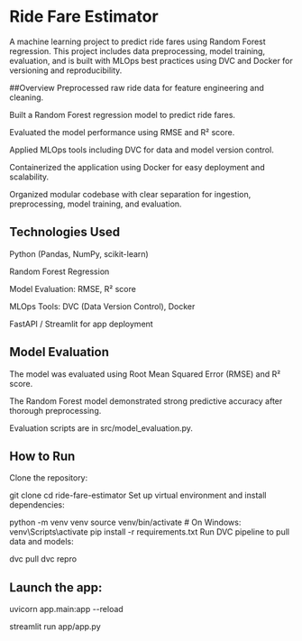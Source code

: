 # Ride Fare Estimator

A machine learning project to predict ride fares using Random Forest regression. This project includes data preprocessing, model training, evaluation, and is built with MLOps best practices using DVC and Docker for versioning and reproducibility.

##Overview
Preprocessed raw ride data for feature engineering and cleaning.

Built a Random Forest regression model to predict ride fares.

Evaluated the model performance using RMSE and R² score.

Applied MLOps tools including DVC for data and model version control.

Containerized the application using Docker for easy deployment and scalability.

Organized modular codebase with clear separation for ingestion, preprocessing, model training, and evaluation.

## Technologies Used
Python (Pandas, NumPy, scikit-learn)

Random Forest Regression

Model Evaluation: RMSE, R² score

MLOps Tools: DVC (Data Version Control), Docker

FastAPI / Streamlit for app deployment

## Model Evaluation
The model was evaluated using Root Mean Squared Error (RMSE) and R² score.

The Random Forest model demonstrated strong predictive accuracy after thorough preprocessing.

Evaluation scripts are in src/model_evaluation.py.

## How to Run

Clone the repository:

git clone <your-repo-url>
cd ride-fare-estimator
Set up virtual environment and install dependencies:


python -m venv venv
source venv/bin/activate    # On Windows: venv\Scripts\activate
pip install -r requirements.txt
Run DVC pipeline to pull data and models:


dvc pull
dvc repro

## Launch the app:

uvicorn app.main:app --reload

streamlit run app/app.py



